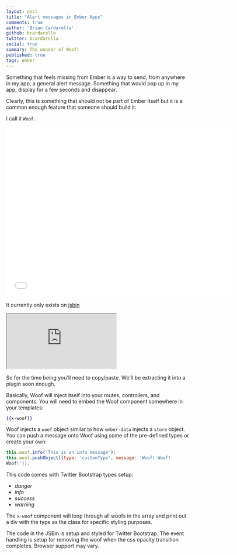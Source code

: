 ```yaml
---
layout: post
title: "Alert messages in Ember Apps"
comments: true
author: 'Brian Cardarella'
github: bcardarella
twitter: bcardarella
social: true
summary: The wonder of Woof!
published: true
tags: ember
---
```


Something that feels missing from Ember is a way to send, from anywhere
in my app, a general alert message. Something that would pop up in my
app, display for a few seconds and disappear.

Clearly, this is something that should not be part of Ember itself but it
is a common enough feature that someone should build it.

I call it `Woof`.

<iframe width="620" height="465"
src="//www.youtube.com/embed/8wfG8ngFvPk" frameborder="0"
allowfullscreen></iframe> 

It currently only exists on [jsbin](http://jsbin.com)

<iframe class="jsbin-embed" src="http://jsbin.com/luhoquxi/7/embed?output"></iframe>

So for the time being you'll need to copy/paste. We'll be extracting it
into a plugin soon enough.

Basically, Woof will inject itself into your routes, controllers, and
components. You will need to embed the Woof component somewhere in your
templates:

```handlebars
{{x-woof}}
```

Woof injects a `woof` object similar to how `ember-data` injects a
`store` object. You can push a message onto Woof using some of the
pre-defined types or create your own:

```javascript
this.woof.info('This is an info message');
this.woof.pushObject({type: 'customType', message: 'Woof! Woof!
Woof!'});
```

This code comes with Twitter Bootstrap types setup:

* *danger*
* *info*
* *success*
* *warning*

The `x-woof` component will loop through all woofs in the array and
print out a div with the type as the class for specific styling
purposes.

The code in the JSBin is setup and styled for Twitter Bootstrap.
The event handling is setup for removing the woof when the
css opacity transition completes. Browser support may vary.
